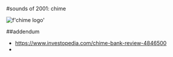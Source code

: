 #sounds of 2001: chime

![f'chime logo'](../image/chime_logo.png)



























##addendum
- https://www.investopedia.com/chime-bank-review-4846500
- 
